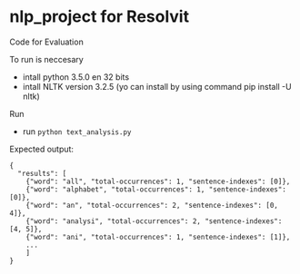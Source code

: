 # nlp_project for Resolvit
Code for Evaluation

To run is neccesary
* intall python 3.5.0 en 32 bits
* intall NLTK version 3.2.5 (yo can install by using command pip install -U nltk)

Run
 + run `python text_analysis.py`

Expected output:

```
{
  "results": [
    {"word": "all", "total-occurrences": 1, "sentence-indexes": [0]}, 
    {"word": "alphabet", "total-occurrences": 1, "sentence-indexes": [0]}, 
    {"word": "an", "total-occurrences": 2, "sentence-indexes": [0, 4]}, 
    {"word": "analysi", "total-occurrences": 2, "sentence-indexes": [4, 5]}, 
    {"word": "ani", "total-occurrences": 1, "sentence-indexes": [1]},
    ...
    ]
}
```
